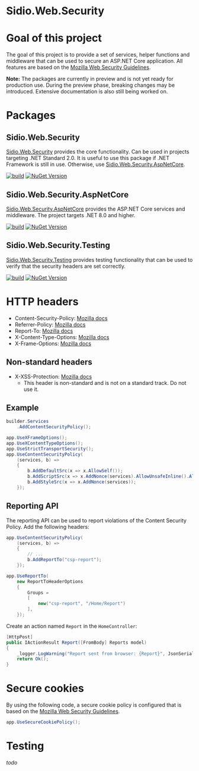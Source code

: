 # Sidio.Web.Security

# Goal of this project
The goal of this project is to provide a set of services, helper functions and middleware that can be used to secure an ASP.NET Core application.
All features are based on the [Mozilla Web Security Guidelines](https://infosec.mozilla.org/guidelines/web_security).

__Note:__
The packages are currently in preview and is not yet ready for production use. During the preview phase,
breaking changes may be introduced. Extensive documentation is also still being worked on.

# Packages
## Sidio.Web.Security
[Sidio.Web.Security](https://www.nuget.org/packages/Sidio.Web.Security/) provides the core functionality. Can be used in projects targeting .NET Standard 2.0.
It is useful to use this package if .NET Framework is still in use. Otherwise, use [Sidio.Web.Security.AspNetCore](https://www.nuget.org/packages/Sidio.Web.Security.AspNetCore/).

[![build](https://github.com/marthijn/Sidio.Web.Security/actions/workflows/build.yml/badge.svg)](https://github.com/marthijn/Sidio.Web.Security/actions/workflows/build.yml)
[![NuGet Version](https://img.shields.io/nuget/v/Sidio.Web.Security)](https://www.nuget.org/packages/Sidio.Web.Security/)

## Sidio.Web.Security.AspNetCore
[Sidio.Web.Security.AspNetCore](https://www.nuget.org/packages/Sidio.Web.Security.AspNetCore/) provides the ASP.NET Core services and middleware. The project targets .NET 8.0 and higher.

[![build](https://github.com/marthijn/Sidio.Web.Security/actions/workflows/build.yml/badge.svg)](https://github.com/marthijn/Sidio.Web.Security/actions/workflows/build.yml)
[![NuGet Version](https://img.shields.io/nuget/v/Sidio.Web.Security.AspNetCore)](https://www.nuget.org/packages/Sidio.Web.Security.AspNetCore/)

## Sidio.Web.Security.Testing
[Sidio.Web.Security.Testing](https://www.nuget.org/packages/Sidio.Web.Security.AspNetCore.Mvc/) provides testing 
functionality that can be used to verify that the security headers are set correctly.

[![build](https://github.com/marthijn/Sidio.Web.Security/actions/workflows/build.yml/badge.svg)](https://github.com/marthijn/Sidio.Web.Security/actions/workflows/build.yml)
[![NuGet Version](https://img.shields.io/nuget/v/Sidio.Web.Security.Testing)](https://www.nuget.org/packages/Sidio.Web.Security.Testing/)

# HTTP headers
- Content-Security-Policy: [Mozilla docs](https://developer.mozilla.org/en-US/docs/Web/HTTP/Headers/Content-Security-Policy)
- Referrer-Policy: [Mozilla docs](https://developer.mozilla.org/en-US/docs/Web/HTTP/Headers/Referrer-Policy)
- Report-To: [Mozilla docs](https://developer.mozilla.org/en-US/docs/Web/HTTP/Headers/Report-To)
- X-Content-Type-Options: [Mozilla docs](https://developer.mozilla.org/en-US/docs/Web/HTTP/Headers/X-Content-Type-Options)
- X-Frame-Options: [Mozilla docs](https://developer.mozilla.org/en-US/docs/Web/HTTP/Headers/X-Frame-Options)

## Non-standard headers
- X-XSS-Protection: [Mozilla docs](https://developer.mozilla.org/en-US/docs/Web/HTTP/Headers/X-XSS-Protection)
  - This header is non-standard and is not on a standard track. Do not use it.

## Example
```csharp
builder.Services
    .AddContentSecurityPolicy();
```

```csharp
app.UseXFrameOptions();
app.UseXContentTypeOptions();
app.UseStrictTransportSecurity();
app.UseContentSecurityPolicy(
    (services, b) =>
    {
        b.AddDefaultSrc(x => x.AllowSelf());
        b.AddScriptSrc(x => x.AddNonce(services).AllowUnsafeInline().AllowUrl("https://cdn.example.com"));
        b.AddStyleSrc(x => x.AddNonce(services));
    });
```

## Reporting API
The reporting API can be used to report violations of the Content Security Policy. Add the following headers:
```csharp
app.UseContentSecurityPolicy(
    (services, b) =>
    {
        // ...
        b.AddReportTo("csp-report");
    });

app.UseReportTo(
    new ReportToHeaderOptions
    {
        Groups =
        [
            new("csp-report", "/Home/Report")
        ],
    });
```
Create an action named `Report` in the `HomeController`:
```csharp
[HttpPost]
public IActionResult Report([FromBody] Reports model)
{
    _logger.LogWarning("Report sent from browser: {Report}", JsonSerializer.Serialize(model));
    return Ok();
}
```

# Secure cookies
By using the following code, a secure cookie policy is configured that is based 
on the [Mozilla Web Security Guidelines](https://infosec.mozilla.org/guidelines/web_security).
```csharp
app.UseSecureCookiePolicy();
```

# Testing
_todo_